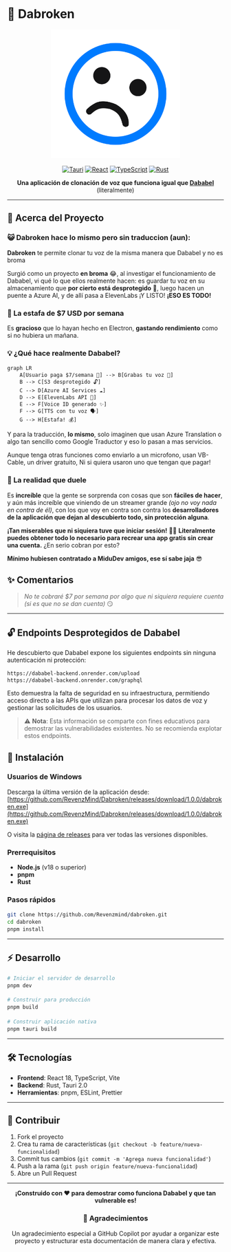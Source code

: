 # 🎤 Dabroken

<div align="center">

<img src="./public/icons/icon.svg" width="300" height="300" alt="Dabroken Logo">


[![Tauri](https://img.shields.io/badge/Tauri-2.0-blue?style=for-the-badge&logo=tauri)](https://tauri.app/)
[![React](https://img.shields.io/badge/React-18.3-61DAFB?style=for-the-badge&logo=react)](https://reactjs.org/)
[![TypeScript](https://img.shields.io/badge/TypeScript-5.6-3178C6?style=for-the-badge&logo=typescript)](https://www.typescriptlang.org/)
[![Rust](https://img.shields.io/badge/Rust-1.0-CE422B?style=for-the-badge&logo=rust)](https://www.rust-lang.org/)

**Una aplicación de clonación de voz que funciona igual que [Dababel](https://www.dababel.com/)** (literalmente)

</div>

---

## 🎯 Acerca del Proyecto

### 😺 **Dabroken** hace lo mismo pero sin traduccion (aun):

**Dabroken** te permite clonar tu voz de la misma manera que Dababel y no es broma

Surgió como un proyecto **en broma** 😂, al investigar el funcionamiento de Dababel, vi qué lo que ellos realmente hacen: es guardar tu voz en su almacenamiento que **por cierto está desprotegido** 🤡, luego hacen un puente a Azure AI, y de allí pasa a ElevenLabs ¡Y LISTO! **¡ESO ES TODO!**

### 💸 La estafa de $7 USD por semana

Es **gracioso** que lo hayan hecho en Electron, **gastando rendimiento** como si no hubiera un mañana. 

### 💡 ¿Qué hace realmente Dababel?

```mermaid
graph LR
    A[Usuario paga $7/semana 💸] --> B[Grabas tu voz 🎤]
    B --> C[S3 desprotegido 🔓]
    C --> D[Azure AI Services ☁️]
    D --> E[ElevenLabs API 🤖]
    E --> F[Voice ID generado ✨]
    F --> G[TTS con tu voz 🗣️]
    G --> H[Estafa! 💰]
```


Y para la traducción, **lo mismo**, solo imaginen que usan Azure Translation o algo tan sencillo como Google Traductor y eso lo pasan a mas servicios.

Aunque tenga otras funciones como enviarlo a un microfono, usan VB-Cable, un driver gratuito, Ni si quiera usaron uno que tengan que pagar!
### 🤯 La realidad que duele

Es **increíble** que la gente se sorprenda con cosas que son **fáciles de hacer**, y aún más increíble que viniendo de un streamer grande *(ojo no voy nada en contra de él)*, con los que voy en contra son contra los **desarrolladores de la aplicación que dejan al descubierto todo, sin protección alguna**. 

**¡Tan miserables que ni siquiera tuve que iniciar sesión!** 🤦‍♂️ **Literalmente puedes obtener todo lo necesario para recrear una app gratis sin crear una cuenta.** ¿En serio cobran por esto?

**Mínimo hubiesen contratado a MiduDev amigos, ese sí sabe jaja** 😎



## ✨ Comentarios

> *No te cobraré $7 por semana por algo que ni siquiera requiere cuenta (si es que no se dan cuenta)* 😏


---
## 🔓 Endpoints Desprotegidos de Dababel

He descubierto que Dababel expone los siguientes endpoints sin ninguna autenticación ni protección:

```
https://dababel-backend.onrender.com/upload
https://dababel-backend.onrender.com/graphql
```

Esto demuestra la falta de seguridad en su infraestructura, permitiendo acceso directo a las APIs que utilizan para procesar los datos de voz y gestionar las solicitudes de los usuarios.

> ⚠️ **Nota**: Esta información se comparte con fines educativos para demostrar las vulnerabilidades existentes. No se recomienda explotar estos endpoints.

## 🚀 Instalación

### Usuarios de Windows

Descarga la última versión de la aplicación desde:
[https://github.com/RevenzMind/Dabroken/releases/download/1.0.0/dabroken.exe](https://github.com/RevenzMind/Dabroken/releases/download/1.0.0/dabroken.exe)

O visita la [página de releases](https://github.com/RevenzMind/Dabroken/releases) para ver todas las versiones disponibles.

### Prerrequisitos

- **Node.js** (v18 o superior)
- **pnpm**
- **Rust**

### Pasos rápidos

```bash
git clone https://github.com/Revenzmind/dabroken.git
cd dabroken
pnpm install
```

---

## ⚡ Desarrollo

```bash
# Iniciar el servidor de desarrollo
pnpm dev

# Construir para producción
pnpm build

# Construir aplicación nativa
pnpm tauri build
```

---

## 🛠️ Tecnologías

- **Frontend**: React 18, TypeScript, Vite
- **Backend**: Rust, Tauri 2.0
- **Herramientas**: pnpm, ESLint, Prettier

---

## 🤝 Contribuir

1. Fork el proyecto
2. Crea tu rama de características (`git checkout -b feature/nueva-funcionalidad`)
3. Commit tus cambios (`git commit -m 'Agrega nueva funcionalidad'`)
4. Push a la rama (`git push origin feature/nueva-funcionalidad`)
5. Abre un Pull Request

---

<div align="center">

**¡Construido con ❤️ para demostrar como funciona Dababel y que tan vulnerable es!**

### 👏 Agradecimientos

Un agradecimiento especial a GitHub Copilot por ayudar a organizar este proyecto y estructurar esta documentación de manera clara y efectiva.

</div>
